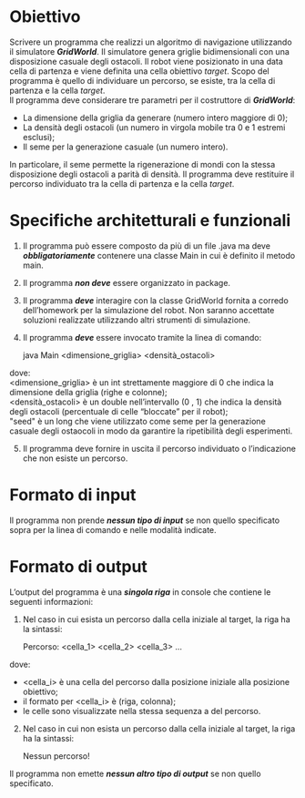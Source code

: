 # Obiettivo
Scrivere un programma che realizzi un algoritmo di navigazione utilizzando il simulatore ***GridWorld***. Il simulatore genera griglie bidimensionali con una disposizione casuale degli ostacoli. Il robot viene posizionato in una data cella di partenza e viene definita una cella obiettivo *target*. Scopo del programma è quello di individuare un percorso, se esiste, tra la cella di partenza e la cella *target*. <br>
Il programma deve considerare tre parametri per il costruttore di ***GridWorld***:
- La dimensione della griglia da generare (numero intero maggiore di 0);
- La densità degli ostacoli (un numero in virgola mobile tra 0 e 1 estremi esclusi);
- Il seme per la generazione casuale (un numero intero).

In particolare, il seme permette la rigenerazione di mondi con la stessa disposizione degli ostacoli a parità di densità. Il programma deve restituire il percorso individuato tra la cella di partenza e la cella *target*.

# Specifiche architetturali e funzionali
1) Il programma può essere composto da più di un file .java ma deve ***obbligatoriamente*** contenere una classe Main in cui è definito il metodo main. <br>
2) Il programma ***non deve*** essere organizzato in package. <br>
3) Il programma ***deve*** interagire con la classe GridWorld fornita a corredo dell’homework per la simulazione del robot. Non saranno accettate soluzioni realizzate utilizzando altri strumenti di simulazione. <br>

4) Il programma ***deve*** essere invocato tramite la linea di comando:

	java Main <dimensione_griglia> <densità_ostacoli> <seme>

dove: <br>
<dimensione_griglia> è un int strettamente maggiore di 0 che indica la dimensione della griglia (righe e colonne); <br>
<densità_ostacoli> è un double nell’intervallo (0 , 1) che indica la densità degli ostacoli (percentuale di celle “bloccate” per il robot); <br>
"seed" è un long che viene utilizzato come seme per la generazione casuale degli ostaocoli in modo da garantire la ripetibilità degli esperimenti.

5) Il programma deve fornire in uscita il percorso individuato o l’indicazione che non esiste un percorso.

# Formato di input
Il programma non prende ***nessun tipo di input*** se non quello specificato sopra per la linea di comando e
nelle modalità indicate.

# Formato di output
L’output del programma è una ***singola riga*** in console che contiene le seguenti informazioni: <br>
1) Nel caso in cui esista un percorso dalla cella iniziale al target, la riga ha la sintassi:

	Percorso: <cella_1> <cella_2> <cella_3> ...

dove:
- <cella_i> è una cella del percorso dalla posizione iniziale alla posizione obiettivo;
- il formato per <cella_i> è (riga, colonna);
- le celle sono visualizzate nella stessa sequenza a del percorso.

2) Nel caso in cui non esista un percorso dalla cella iniziale al target, la riga ha la sintassi:

	Nessun percorso!

Il programma non emette ***nessun altro tipo di output*** se non quello specificato.
